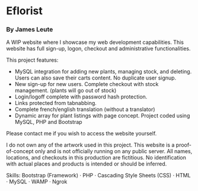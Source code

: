 # Eflorist
### By James Leute

A WIP website where I showcase my web development capabilities. This website has full sign-up, logon, checkout and administrative functionalities. 

This project features:
- MySQL integration for adding new plants, managing stock, and deleting. Users can also save their carts content. No duplicate user signup. 
- New sign-up for new users. Complete checkout with stock management. (plants will go out of stock)
- Login/logoff complete with password hash protection.
- Links protected from tabnabbing. 
- Complete french/english translation (without a translator)
- Dynamic array for plant listings with page concept. 
Project coded using MySQL, PHP and Bootstrap

Please contact me if you wish to access the website yourself.

I do not own any of the artwork used in this project. This website is a proof-of-concept only and is not officially running on any public server.
All names, locations, and checkouts in this production are fictitious. No identification with actual places and products is intended or should be inferred.

Skills: Bootstrap (Framework) · PHP · Cascading Style Sheets (CSS) · HTML · MySQL · WAMP · Ngrok